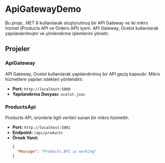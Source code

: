 # ApiGatewayDemo

Bu proje, .NET 8 kullanılarak oluşturulmuş bir API Gateway ve iki mikro hizmet (Products API ve Orders API) içerir. API Gateway, Ocelot kullanılarak yapılandırılmıştır ve yönlendirme işlemlerini yönetir.

## Projeler

### ApiGateway

API Gateway, Ocelot kullanılarak yapılandırılmış bir API geçiş kapısıdır. Mikro hizmetlere yapılan istekleri yönlendirir.

- **Port:** `http://localhost:5000`
- **Yapılandırma Dosyası:** `ocelot.json`

### ProductsApi

Products API, ürünlerle ilgili verileri sunan bir mikro hizmettir.

- **Port:** `http://localhost:5001`
- **Endpoint:** `/api/products`
- **Örnek Yanıt:**
  ```json
  {
    "Message": "Products API is working"
  }
